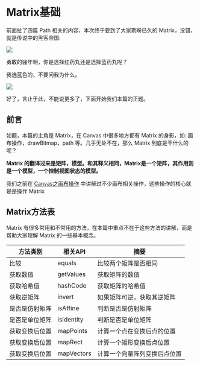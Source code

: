 # Matrix基础

前面扯了四篇 Path 相关的内容，本次终于要到了大家期盼已久的 Matrix，没错，就是传说中的黑客帝国:

![](http://ww1.sinaimg.cn/large/005Xtdi2jw1f4oyx5i8wbj308c0bj3zz.jpg)

勇敢的骚年啊，你是选择红药丸还是选择蓝药丸呢？

> 
我选蓝色的，不要问我为什么。

![](http://ww1.sinaimg.cn/large/005Xtdi2jw1f4pji1l0lej308c04pwer.jpg)

好了，言止于此，不能说更多了，下面开始我们本篇的正题。

## 前言

如题，本篇的主角是 Matrix，在 Canvas 中很多地方都有 Matrix 的身影，如: 画布操作，drawBitmap，path 等。几乎无处不在，那么 Matrix 到底是干什么的呢？

>
**Matrix 的翻译过来是矩阵，模型。和其释义相同，Matrix是一个矩阵，其作用则是一个模型，一个控制视图状态的模型。**

我们之前在 [Canvas之画布操作](https://github.com/GcsSloop/AndroidNote/blob/master/CustomView/Advance/%5B3%5DCanvas_Convert.md) 中讲解过不少画布相关操作，这些操作的核心就是是操作 Matrix

## Matrix方法表

Matrix 有很多常用和不常用的方法，在本篇中重点不在于这些方法的讲解，而是帮助大家理解 Matrix 的一些基本概念。

方法类别 | 相关API | 摘要
---|---|---
比较 | equals | 比较两个矩阵是否相同
获取数值 | getValues | 获取矩阵的数值
获取哈希值 | hashCode | 获取矩阵的哈希值
获取逆矩阵 | invert | 如果矩阵可逆，获取其逆矩阵
是否是仿射矩阵 | isAffine |判断是否是仿射矩阵
是否是单位矩阵 | isIdentity | 判断是否是单位矩阵
获取变换后位置 | mapPoints | 计算一个点在变换后点的位置
获取变换后位置 | mapRect | 计算一个矩形变换后点位置
获取变换后位置 | mapVectors | 计算一个向量阵列变换后点位置














